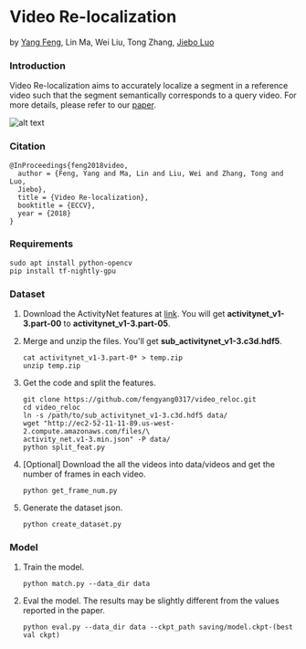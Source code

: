 # Video Re-localization
by [Yang Feng](http://cs.rochester.edu/u/yfeng23/), Lin Ma, Wei Liu, Tong 
Zhang, [Jiebo Luo](http://cs.rochester.edu/u/jluo)

### Introduction
Video Re-localization aims to accurately localize a segment in a reference 
video such that the segment semantically corresponds to a query video. For 
more details, please refer to our [paper](https://arxiv.org/abs/1808.01575).

![alt text](http://cs.rochester.edu/u/yfeng23/eccv18/framework.png "Framework")

### Citation

    @InProceedings{feng2018video,
      author = {Feng, Yang and Ma, Lin and Liu, Wei and Zhang, Tong and Luo, 
      Jiebo},
      title = {Video Re-localization},
      booktitle = {ECCV},
      year = {2018}
    }

### Requirements
```
sudo apt install python-opencv
pip install tf-nightly-gpu
```

### Dataset
1. Download the ActivityNet features at 
[link](http://activity-net.org/challenges/2016/download.html). You will get 
**activitynet_v1-3.part-00** to **activitynet_v1-3.part-05**.

2. Merge and unzip the files. You'll get **sub_activitynet_v1-3.c3d.hdf5**.
    ```
    cat activitynet_v1-3.part-0* > temp.zip
    unzip temp.zip
    ```

3. Get the code and split the features.
    ```
    git clone https://github.com/fengyang0317/video_reloc.git
    cd video_reloc
    ln -s /path/to/sub_activitynet_v1-3.c3d.hdf5 data/
    wget "http://ec2-52-11-11-89.us-west-2.compute.amazonaws.com/files/\
    activity_net.v1-3.min.json" -P data/
    python split_feat.py
    ```

4. [Optional] Download the all the videos into data/videos and get the number
    of frames in each video.
    ```
    python get_frame_num.py
    ```

5. Generate the dataset json.
    ```
    python create_dataset.py
    ```
### Model
1. Train the model.
    ```
    python match.py --data_dir data
    ```
    
2. Eval the model. The results may be slightly different from the values reported in the
paper.
    ```
    python eval.py --data_dir data --ckpt_path saving/model.ckpt-(best val ckpt)
    ```
